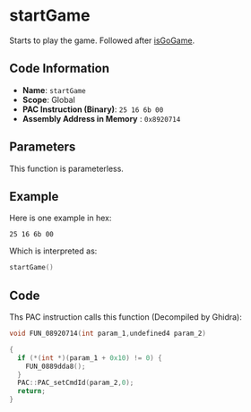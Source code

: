 # startGame

Starts to play the game. Followed after [isGoGame](./isgogame.md).

## Code Information

- **Name**: `startGame`
- **Scope**: Global
- **PAC Instruction (Binary)**: `25 16 6b 00`
- **Assembly Address in Memory** : `0x8920714`

## Parameters

This function is parameterless.


## Example

Here is one example in hex:

```25 16 6b 00```

Which is interpreted as:

```c
startGame()
```

## Code

Ths PAC instruction calls this function (Decompiled by Ghidra):

```c
void FUN_08920714(int param_1,undefined4 param_2)

{
  if (*(int *)(param_1 + 0x10) != 0) {
    FUN_0889dda8();
  }
  PAC::PAC_setCmdId(param_2,0);
  return;
}
```

